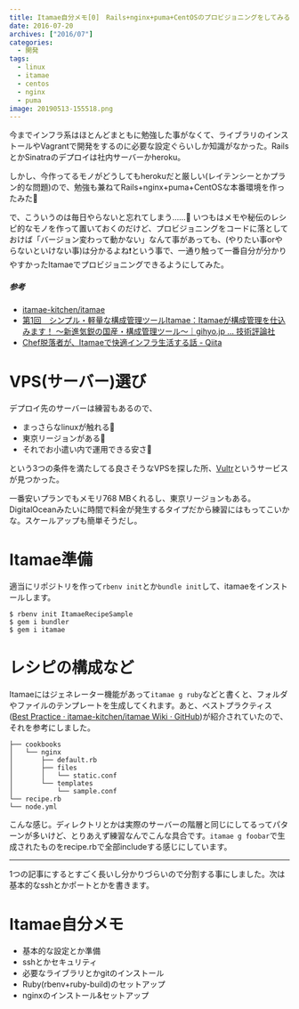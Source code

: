 ```yaml
---
title: Itamae自分メモ[0]　Rails+nginx+puma+CentOSのプロビジョニングをしてみるので基本的な設定とか準備
date: 2016-07-20
archives: ["2016/07"]
categories:
  - 開発
tags:
  - linux
  - itamae
  - centos
  - nginx
  - puma
image: 20190513-155518.png
---
```

今までインフラ系はほとんどまともに勉強した事がなくて、ライブラリのインストールやVagrantで開発をするのに必要な設定ぐらいしか知識がなかった。RailsとかSinatraのデプロイは社内サーバーかheroku。

<!--more-->

しかし、今作ってるモノがどうしてもherokuだと厳しい(レイテンシーとかプラン的な問題)ので、勉強も兼ねてRails+nginx+puma+CentOSな本番環境を作ったみた🔧

で、こういうのは毎日やらないと忘れてしまう……👻 いつもはメモや秘伝のレシピ的なモノを作って置いておくのだけど、プロビジョニングをコードに落としておけば「バージョン変わって動かない」なんて事があっても、(やりたい事orやらないといけない事)は分かるよね❗という事で、一通り触って一番自分が分かりやすかったItamaeでプロビジョニングできるようにしてみた。

##### 参考

  * [itamae-kitchen/itamae](https://github.com/itamae-kitchen/itamae)
  * [第1回　シンプル・軽量な構成管理ツールItamae：Itamaeが構成管理を仕込みます！ ～新進気鋭の国産・構成管理ツール～｜gihyo.jp … 技術評論社](//gihyo.jp/admin/serial/01/itamae/0001)
  * [Chef脱落者が、Itamaeで快適インフラ生活する話 - Qiita](//qiita.com/zaru/items/8ae6182e544aac6f6d79)

# VPS(サーバー)選び

デプロイ先のサーバーは練習もあるので、

  * まっさらなlinuxが触れる🐧
  * 東京リージョンがある🗼
  * それでお小遣い内で運用できる安さ👛

という3つの条件を満たしてる良さそうなVPSを探した所、[Vultr](//www.vultr.com/?ref=6928159-3B)というサービスが見つかった。

一番安いプランでもメモリ768 MBくれるし、東京リージョンもある。DigitalOceanみたいに時間で料金が発生するタイプだから練習にはもってこいかな。スケールアップも簡単そうだし。

# Itamae準備

適当にリポジトリを作って`rbenv init`とか`bundle init`して、itamaeをインストールします。

```
$ rbenv init ItamaeRecipeSample
$ gem i bundler
$ gem i itamae
```

# レシピの構成など

Itamaeにはジェネレーター機能があって`itamae g ruby`などと書くと、フォルダやファイルのテンプレートを生成してくれます。あと、ベストプラクティス([Best Practice · itamae-kitchen/itamae Wiki · GitHub](https://github.com/itamae-kitchen/itamae/wiki/Best-Practice))が紹介されていたので、それを参考にしました。

```
├── cookbooks
│   └── nginx
│       ├── default.rb
│       ├── files
│       │   └── static.conf
│       └── templates
│           └── sample.conf
└── recipe.rb
└── node.yml
```

こんな感じ。ディレクトリとかは実際のサーバーの階層と同じにしてるってパターンが多いけど、とりあえず練習なんでこんな具合です。`itamae g foobar`で生成されたものをrecipe.rbで全部includeする感じにしています。

---

1つの記事にするとすごく長いし分かりづらいので分割する事にしました。次は基本的なsshとかポートとかを書きます。

# Itamae自分メモ

  * 基本的な設定とか準備
  * sshとかセキュリティ
  * 必要なライブラリとかgitのインストール
  * Ruby(rbenv+ruby-build)のセットアップ
  * nginxのインストール&セットアップ
